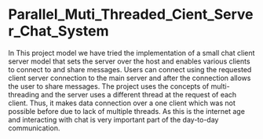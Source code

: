 # Parallel_Muti_Threaded_Cient_Server_Chat_System
In This project model we have tried the implementation of a small chat client server model that sets the server over the host and enables various clients to connect to and share messages. Users can connect using the requested client server connection to the main server and after the connection allows the user to share messages. The project uses the concepts of multi-threading and the server uses a different thread at the request of each client. Thus, it makes data connection over a one client which was not possible before due to lack of multiple threads. As this is the internet age and interacting with chat is very important part of the day-to-day communication.
